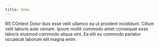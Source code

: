 ```yaml
---
title: Home
---
```


RS COntext Dolor duis esse velit ullamco ea ut proident incididunt. Cillum velit laboris aute veniam. Ipsum mollit commodo amet consequat esse laboris eiusmod commodo aliqua sint. Ea elit eu commodo pariatur occaecat laborum elit magna enim.